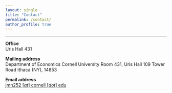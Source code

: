 ```yaml
---
layout: single
title: "Contact"
permalink: /contact/
author_profile: true
---
```

---
**Office**  
Uris Hall 431

**Mailing address**  
Department of Economics
Cornell University
Room 431, Uris Hall
109 Tower Road
Ithaca (NY), 14853

**Email address**  
[jmn252 [_at_] cornell [_dot_] edu](mailto:jmn252@cornell.edu)
